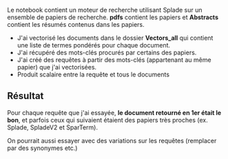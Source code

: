 Le notebook contient un moteur de recherche utilisant Splade sur un ensemble de papiers de recherche.
**pdfs** contient les papiers et **Abstracts** contient les résumés contenus dans les papiers.

- J'ai vectorisé les documents dans le dossier **Vectors_all** qui contient une liste de termes pondérés pour chaque document.
- J'ai récupéré des mots-clés procurés par certains des papiers.
- J'ai créé des requêtes à partir des mots-clés (appartenant au même papier) que j'ai vectorisées.
- Produit scalaire entre la requête et tous le documents

## Résultat
Pour chaque requête que j'ai essayée, **le document retourné en 1er était le bon**, et parfois ceux qui suivaient étaient des papiers très proches (ex. Splade, SpladeV2 et SparTerm).

On pourrait aussi essayer avec des variations sur les requêtes (remplacer par des synonymes etc.)

